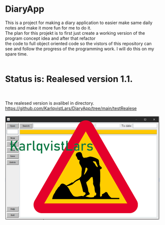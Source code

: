 # DiaryApp
This is a project for making a diary application to easier make same daily notes and make it more fun for me to do it.</br>
The plan for this projekt is to first just create a working version of the program concept idea and after that refactor </br>
the code to full object oriented code so the vistors of this repository can see and follow the progress of the programming work. 
I will do this on my spare time.</br></br>
# Status is: Realesed version 1.1.
</br></br>
The realesed version is avalibel in directory.</br>
https://github.com/KarlqvistLars/DiaryApp/tree/main/testRealese
</br></br>
![alt text](/pics/diaryAppGUIv2.png)
